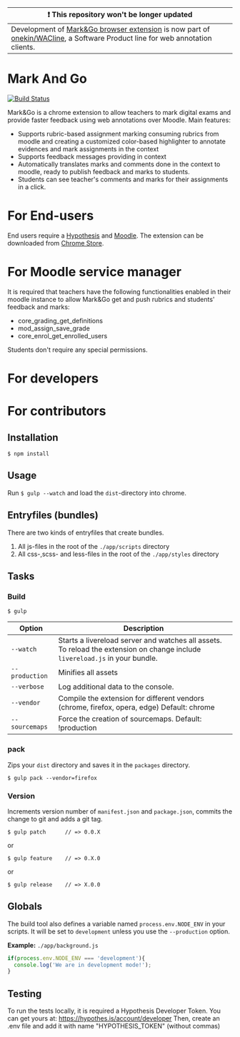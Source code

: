 | :exclamation:  This repository won't be longer updated   |
|-----------------------------------------|
| Development of [Mark&Go browser extension](https://rebrand.ly/markAndGo) is now part of [onekin/WACline](https://github.com/onekin/wacline), a Software Product line for web annotation clients. |

# Mark And Go
[![Build Status](https://travis-ci.com/haritzmedina/MarkAndGo.svg?branch=master)](https://travis-ci.com/haritzmedina/MarkAndGo)

Mark&Go is a chrome extension to allow teachers to mark digital exams and provide faster feedback using web annotations over Moodle.
Main features:
* Supports rubric-based assignment marking consuming rubrics from moodle and creating a customized color-based highlighter to annotate evidences and mark assignments in the context
* Supports feedback messages providing in context
* Automatically translates marks and comments done in the context to moodle, ready to publish feedback and marks to students.
* Students can see teacher's comments and marks for their assignments in a click.

# For End-users

End users require a [Hypothesis](https://hypothes.is/) and [Moodle](https://moodle.org/). The extension can be downloaded from [Chrome Store](https://chrome.google.com/webstore/detail/markgo/kjedcndgienemldgjpjjnhjdhfoaocfa).

# For Moodle service manager

It is required that teachers have the following functionalities enabled in their moodle instance to allow Mark&Go get and push rubrics and students' feedback and marks:
* core_grading_get_definitions
* mod_assign_save_grade
* core_enrol_get_enrolled_users

Students don't require any special permissions.

# For developers


# For contributors


## Installation

	$ npm install

## Usage

Run `$ gulp --watch` and load the `dist`-directory into chrome.

## Entryfiles (bundles)

There are two kinds of entryfiles that create bundles.

1. All js-files in the root of the `./app/scripts` directory
2. All css-,scss- and less-files in the root of the `./app/styles` directory

## Tasks

### Build

    $ gulp


| Option         | Description                                                                                                                                           |
|----------------|-------------------------------------------------------------------------------------------------------------------------------------------------------|
| `--watch`      | Starts a livereload server and watches all assets. <br>To reload the extension on change include `livereload.js` in your bundle.                      |
| `--production` | Minifies all assets                                                                                                                                   |
| `--verbose`    | Log additional data to the console.                                                                                                                   |
| `--vendor`     | Compile the extension for different vendors (chrome, firefox, opera, edge)  Default: chrome                                                                 |
| `--sourcemaps` | Force the creation of sourcemaps. Default: !production                                                                                                |


### pack

Zips your `dist` directory and saves it in the `packages` directory.

    $ gulp pack --vendor=firefox

### Version

Increments version number of `manifest.json` and `package.json`,
commits the change to git and adds a git tag.


    $ gulp patch      // => 0.0.X

or

    $ gulp feature    // => 0.X.0

or

    $ gulp release    // => X.0.0


## Globals

The build tool also defines a variable named `process.env.NODE_ENV` in your scripts. It will be set to `development` unless you use the `--production` option.


**Example:** `./app/background.js`

```javascript
if(process.env.NODE_ENV === 'development'){
  console.log('We are in development mode!');
}
```

## Testing

To run the tests locally, it is required a Hypothesis Developer Token. You can get yours at: https://hypothes.is/account/developer
Then, create an .env file and add it with name "HYPOTHESIS_TOKEN" (without commas)




